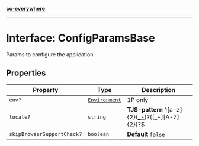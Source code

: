 [**cc-everywhere**](../../../../../index.md)

***

# Interface: ConfigParamsBase

Params to configure the application.

## Properties

| Property | Type | Description |
| ------ | ------ | ------ |
| <a id="env"></a> `env?` | [`Environment`](../../host-info-types/enumerations/environment.md) | 1P only |
| <a id="locale"></a> `locale?` | `string` | **TJS-pattern** ^[a-z]{2}([_-]([A-Za-z]{2,4}))?([_-][A-Z]{2})?$ |
| <a id="skipbrowsersupportcheck"></a> `skipBrowserSupportCheck?` | `boolean` | **Default** `false` |
